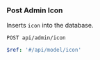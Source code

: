 ### Post Admin Icon

Inserts `icon` into the database.

```text
POST api/admin/icon
```

```yaml
$ref: '#/api/model/icon'
```